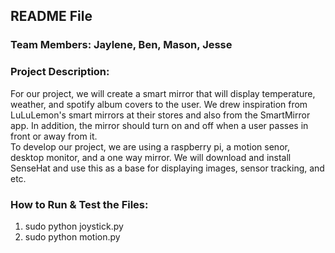 ## README File
### Team Members: Jaylene, Ben, Mason, Jesse


### **Project Description:**    
For our project, we will create a smart mirror that will display temperature, weather, and spotify album covers to the user. We drew inspiration from LuLuLemon's smart mirrors at their stores and also from the SmartMirror app. In addition, the mirror should turn on and off when a user passes in front or away from it.    
To develop our project, we are using a raspberry pi, a motion senor, desktop monitor, and a one way mirror. We will download and install SenseHat and use this as a base for displaying images, sensor tracking, and etc.


### How to Run & Test the Files:
1. sudo python joystick.py
2. sudo python motion.py
